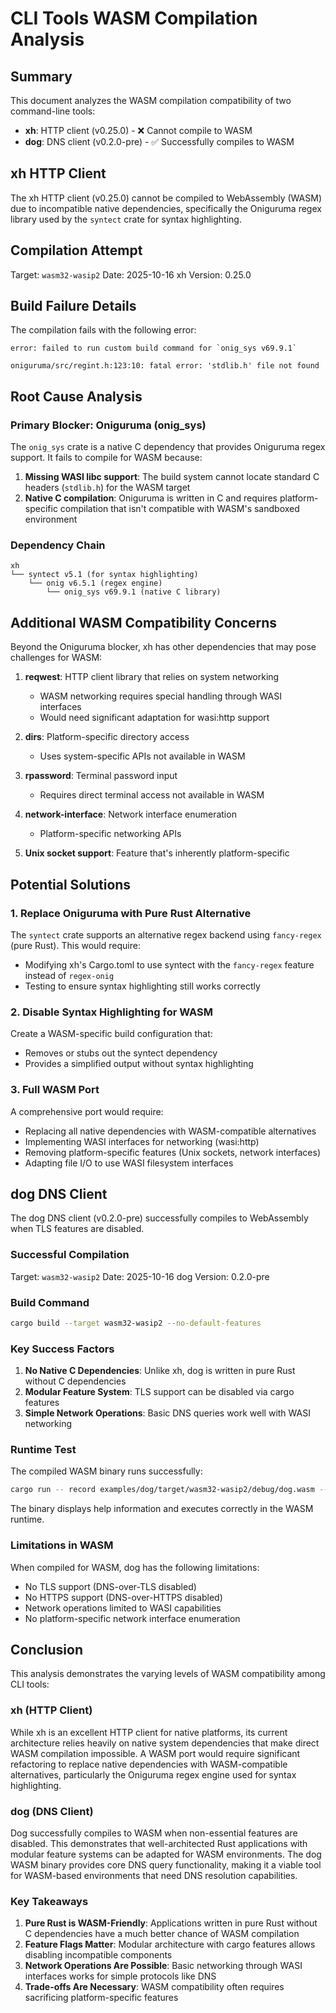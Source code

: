 # CLI Tools WASM Compilation Analysis

## Summary

This document analyzes the WASM compilation compatibility of two command-line tools:
- **xh**: HTTP client (v0.25.0) - ❌ Cannot compile to WASM
- **dog**: DNS client (v0.2.0-pre) - ✅ Successfully compiles to WASM

## xh HTTP Client

The xh HTTP client (v0.25.0) cannot be compiled to WebAssembly (WASM) due to incompatible native dependencies, specifically the Oniguruma regex library used by the `syntect` crate for syntax highlighting.

## Compilation Attempt

Target: `wasm32-wasip2`
Date: 2025-10-16
xh Version: 0.25.0

## Build Failure Details

The compilation fails with the following error:

```
error: failed to run custom build command for `onig_sys v69.9.1`

oniguruma/src/regint.h:123:10: fatal error: 'stdlib.h' file not found
```

## Root Cause Analysis

### Primary Blocker: Oniguruma (onig_sys)

The `onig_sys` crate is a native C dependency that provides Oniguruma regex support. It fails to compile for WASM because:

1. **Missing WASI libc support**: The build system cannot locate standard C headers (`stdlib.h`) for the WASM target
2. **Native C compilation**: Oniguruma is written in C and requires platform-specific compilation that isn't compatible with WASM's sandboxed environment

### Dependency Chain

```
xh
└── syntect v5.1 (for syntax highlighting)
    └── onig v6.5.1 (regex engine)
        └── onig_sys v69.9.1 (native C library)
```

## Additional WASM Compatibility Concerns

Beyond the Oniguruma blocker, xh has other dependencies that may pose challenges for WASM:

1. **reqwest**: HTTP client library that relies on system networking
   - WASM networking requires special handling through WASI interfaces
   - Would need significant adaptation for wasi:http support

2. **dirs**: Platform-specific directory access
   - Uses system-specific APIs not available in WASM

3. **rpassword**: Terminal password input
   - Requires direct terminal access not available in WASM

4. **network-interface**: Network interface enumeration
   - Platform-specific networking APIs

5. **Unix socket support**: Feature that's inherently platform-specific

## Potential Solutions

### 1. Replace Oniguruma with Pure Rust Alternative

The `syntect` crate supports an alternative regex backend using `fancy-regex` (pure Rust). This would require:
- Modifying xh's Cargo.toml to use syntect with the `fancy-regex` feature instead of `regex-onig`
- Testing to ensure syntax highlighting still works correctly

### 2. Disable Syntax Highlighting for WASM

Create a WASM-specific build configuration that:
- Removes or stubs out the syntect dependency
- Provides a simplified output without syntax highlighting

### 3. Full WASM Port

A comprehensive port would require:
- Replacing all native dependencies with WASM-compatible alternatives
- Implementing WASI interfaces for networking (wasi:http)
- Removing platform-specific features (Unix sockets, network interfaces)
- Adapting file I/O to use WASI filesystem interfaces

## dog DNS Client

The dog DNS client (v0.2.0-pre) successfully compiles to WebAssembly when TLS features are disabled.

### Successful Compilation

Target: `wasm32-wasip2`
Date: 2025-10-16
dog Version: 0.2.0-pre

### Build Command

```bash
cargo build --target wasm32-wasip2 --no-default-features
```

### Key Success Factors

1. **No Native C Dependencies**: Unlike xh, dog is written in pure Rust without C dependencies
2. **Modular Feature System**: TLS support can be disabled via cargo features
3. **Simple Network Operations**: Basic DNS queries work well with WASI networking

### Runtime Test

The compiled WASM binary runs successfully:

```bash
cargo run -- record examples/dog/target/wasm32-wasip2/debug/dog.wasm -- --help
```

The binary displays help information and executes correctly in the WASM runtime.

### Limitations in WASM

When compiled for WASM, dog has the following limitations:
- No TLS support (DNS-over-TLS disabled)
- No HTTPS support (DNS-over-HTTPS disabled)
- Network operations limited to WASI capabilities
- No platform-specific network interface enumeration

## Conclusion

This analysis demonstrates the varying levels of WASM compatibility among CLI tools:

### xh (HTTP Client)
While xh is an excellent HTTP client for native platforms, its current architecture relies heavily on native system dependencies that make direct WASM compilation impossible. A WASM port would require significant refactoring to replace native dependencies with WASM-compatible alternatives, particularly the Oniguruma regex engine used for syntax highlighting.

### dog (DNS Client)
Dog successfully compiles to WASM when non-essential features are disabled. This demonstrates that well-architected Rust applications with modular feature systems can be adapted for WASM environments. The dog WASM binary provides core DNS query functionality, making it a viable tool for WASM-based environments that need DNS resolution capabilities.

### Key Takeaways

1. **Pure Rust is WASM-Friendly**: Applications written in pure Rust without C dependencies have a much better chance of WASM compilation
2. **Feature Flags Matter**: Modular architecture with cargo features allows disabling incompatible components
3. **Network Operations Are Possible**: Basic networking through WASI interfaces works for simple protocols like DNS
4. **Trade-offs Are Necessary**: WASM compatibility often requires sacrificing platform-specific features